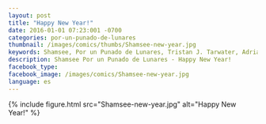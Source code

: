 ```yaml
---
layout: post
title: "Happy New Year!"
date: 2016-01-01 07:23:001 -0700 
categories: por-un-punado-de-lunares
thumbnail: /images/comics/thumbs/Shamsee-new-year.jpg
keywords: Shamsee, Por un Punado de Lunares, Tristan J. Tarwater, Adrian Ricker
description: Shamsee Por un Punado de Lunares - Happy New Year!
facebook_type: 
facebook_image: /images/comics/Shamsee-new-year.jpg
language: es
---
```

{% include figure.html src="Shamsee-new-year.jpg" alt="Happy New Year!" %}